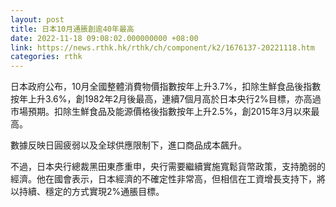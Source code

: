 ```yaml
---
layout: post
title: 日本10月通脹創逾40年最高
date: 2022-11-18 09:08:02.000000000 +08:00
link: https://news.rthk.hk/rthk/ch/component/k2/1676137-20221118.htm
categories: rthk
---
```


日本政府公布，10月全國整體消費物價指數按年上升3.7%，扣除生鮮食品後指數按年上升3.6%，創1982年2月後最高，連續7個月高於日本央行2%目標，亦高過市場預期。扣除生鮮食品及能源價格後指數按年上升2.5%，創2015年3月以來最高。

數據反映日圓疲弱以及全球供應限制下，進口商品成本飆升。

不過，日本央行總裁黑田東彥重申，央行需要繼續實施寬鬆貨幣政策，支持脆弱的經濟。他在國會表示，日本經濟的不確定性非常高，但相信在工資增長支持下，將以持續、穩定的方式實現2%通脹目標。
